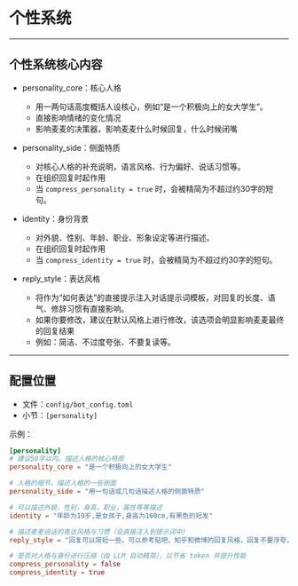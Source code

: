 # 个性系统

---
## 个性系统核心内容

- personality_core：核心人格
  - 用一两句话高度概括人设核心，例如“是一个积极向上的女大学生”。
  - 直接影响情绪的变化情况
  - 影响麦麦的决策器，影响麦麦什么时候回复，什么时候闭嘴

- personality_side：侧面特质
  - 对核心人格的补充说明，语言风格、行为偏好、说话习惯等。
  - 在组织回复时起作用
  - 当 `compress_personality = true` 时，会被精简为不超过约30字的短句。

- identity：身份背景
  - 对外貌、性别、年龄、职业、形象设定等进行描述。
  - 在组织回复时起作用
  - 当 `compress_identity = true` 时，会被精简为不超过约30字的短句。

- reply_style：表达风格
  - 将作为“如何表达”的直接提示注入对话提示词模板，对回复的长度、语气、修辞习惯有直接影响。
  - 如果你要修改，建议在默认风格上进行修改，该选项会明显影响麦麦最终的回复结果
  - 例如：简洁、不过度夸张、不要复读等。


---

## 配置位置

- 文件：`config/bot_config.toml`
- 小节：`[personality]`

示例：

```toml
[personality]
# 建议50字以内，描述人格的核心特质
personality_core = "是一个积极向上的女大学生"

# 人格的细节，描述人格的一些侧面
personality_side = "用一句话或几句话描述人格的侧面特质"

# 可以描述外貌，性别，身高，职业，属性等等描述
identity = "年龄为19岁,是女孩子,身高为160cm,有黑色的短发"

# 描述麦麦说话的表达风格与习惯（会直接注入到提示词中）
reply_style = "回复可以简短一些。可以参考贴吧，知乎和微博的回复风格，回复不要浮夸，不要用夸张修辞，平淡一些。"

# 是否对人格与身份进行压缩（由 LLM 自动精简），以节省 token 并提升性能
compress_personality = false
compress_identity = true
```




